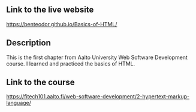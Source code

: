 ## Link to the live website 
https://benteodor.github.io/Basics-of-HTML/
## Description 
This is the first chapter from Aalto University Web Software Development course. I learned and practiced the basics of HTML. 
## Link to the course 
https://fitech101.aalto.fi/web-software-development/2-hypertext-markup-language/



 
